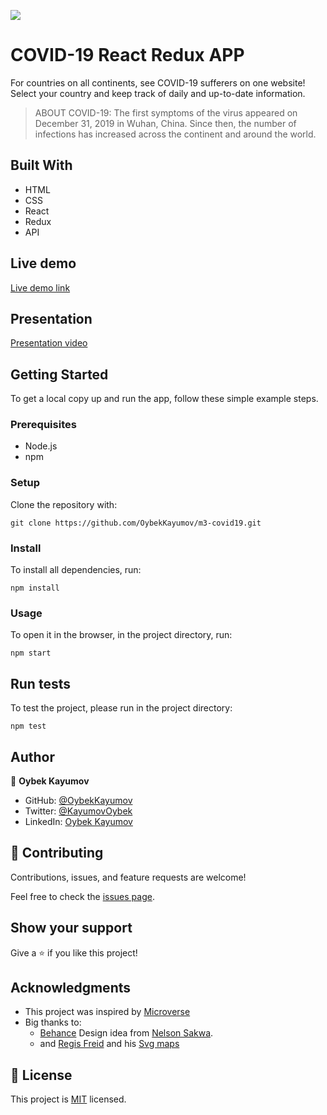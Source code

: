 ![](https://img.shields.io/badge/microverse-blueviolet)

# COVID-19 React Redux APP

For countries on all continents, see COVID-19 sufferers on one website! Select your country and keep track of daily and up-to-date information.

> ABOUT COVID-19: The first symptoms of the virus appeared on December 31, 2019 in Wuhan, China. Since then, the number of infections has increased across the continent and around the world.

## Built With

- HTML
- CSS
- React
- Redux
- API

## Live demo

[Live demo link]()

## Presentation

[Presentation video]()

## Getting Started

To get a local copy up and run the app, follow these simple example steps.

### Prerequisites

- Node.js
- npm

### Setup

Clone the repository with:

```
git clone https://github.com/OybekKayumov/m3-covid19.git
```

### Install

To install all dependencies, run:

```
npm install
```

### Usage

To open it in the browser, in the project directory, run:

```
npm start
```

## Run tests

To test the project, please run in the project directory:

```
npm test
```

## Author

👤 **Oybek Kayumov**

- GitHub: [@OybekKayumov](https://github.com/OybekKayumov)
- Twitter: [@KayumovOybek](https://twitter.com/KayumovOybek)
- LinkedIn: [Oybek Kayumov](https://www.linkedin.com/in/oybek-kayumov/)

## 🤝 Contributing

Contributions, issues, and feature requests are welcome!

Feel free to check the [issues page](https://github.com/OybekKayumov/m3-covid19/issues).

## Show your support

Give a ⭐️ if you like this project!

## Acknowledgments

- This project was inspired by [Microverse](https://www.microverse.org/?grsf=w9rx3c)
- Big thanks to:
  - [Behance](<https://www.behance.net/gallery/31579789/Ballhead-App-(Free-PSDs)>) Design idea from [Nelson Sakwa](https://www.behance.net/sakwadesignstudio).
  - and [Regis Freid](https://github.com/djaiss) and his [Svg maps](https://github.com/djaiss/mapsicon)

## 📝 License

This project is [MIT]() licensed.
